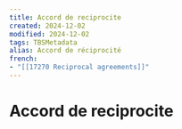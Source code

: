 ```yaml
---
title: Accord de reciprocite
created: 2024-12-02
modified: 2024-12-02
tags: TBSMetadata
alias: Accord de réciprocité
french:
- "[[17270 Reciprocal agreements]]"
---
```

# Accord de reciprocite
